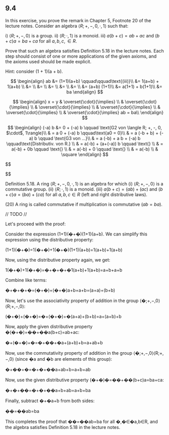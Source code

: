 
## 9.4
In this exercise, you prove the remark in Chapter 5, Footnote 20 of the lecture notes. Consider an algebra $\langle R; +, -, 0, \cdot, 1\rangle$ such that:

i) $\langle R; +, -, 0\rangle$ is a group.
ii) $\langle R; \cdot, 1\rangle$ is a monoid.
iii) $a(b + c) = ab + ac$ and $(b + c)a = ba + ca$ for all $a, b, c, \in R$.

Prove that such an algebra satisfies Definition 5.18 in the lecture notes. Each step should consist of one or more applications of the given axioms, and the axioms used should be made explicit.

Hint: consider (1 + 1)(a + b).


$$
\begin{align}
ab &= (1+1)(a+b) \qquad\qquad\text{(iii)}\\
&= 1(a+b) + 1(a+b) \\
&= \\
&= \\
&= \\
&= \\
&= \\
&= (a+b) (1+1)\\
&= a(1+1) + b(1+1)\\
&= ba
\end{align}
$$



$$
\begin{align}
x = y & \overset{\cdot}{\implies} \\
& \overset{\cdot}{\implies} \\
& \overset{\cdot}{\implies} \\
& \overset{\cdot}{\implies} \\
& \overset{\cdot}{\implies} \\
& \overset{\cdot}{\implies} ab = ba\\
\end{align}
$$






$$
\begin{align}
(-a) b &= 0 + (-a) b \qquad \text{G2 von \langle R; +, -, 0, $\cdot$, 1\rangle}\\
& = a 0 + (-a) b \qquad\text{a0 = 0}\\
& = a (-b + b) + (-a) b \qquad \text{G3 von ...}\\
& = a (-b) + a b + (-a) b \qquad\text{Distributiv. von R.} \\
& = a(-b) + (a+(-a)) b \qquad \text{} \\
& = a(-b) + 0b \qquad \text{} \\
& = a(-b) + 0 \qquad \text{} \\
& = a(-b) \\
& \square
\end{align}
$$



$$

$$




Definition 5.18.
A ring $\langle R; +, -, 0, \cdot, 1\rangle$ is an algebra for which
(i) $\langle R; +, -, 0\rangle$ is a commutative group.
(ii) $\langle R; \cdot, 1\rangle$ is a monoid.
(iii) $a(b + c) = (ab) + (ac)$ and $(b + c)a = (ba) + (ca)$ for all $a, b, c \in R$ (left and right distributive laws).

(20) A ring is called commutative if multiplication is commutative $(ab = ba)$.














// TODO //


Let's proceed with the proof:

Consider the expression (1+1)(�+�)(1+1)(a+b). We can simplify this expression using the distributive property:

(1+1)(�+�)=1(�+�)+1(�+�)(1+1)(a+b)=1(a+b)+1(a+b)

Now, using the distributive property again, we get:

1(�+�)+1(�+�)=�+�+�+�1(a+b)+1(a+b)=a+b+a+b

Combine like terms:

�+�+�+�=(�+�)+(�+�)a+b+a+b=(a+a)+(b+b)

Now, let's use the associativity property of addition in the group ⟨�;+,−,0⟩⟨R;+,−,0⟩:

(�+�)+(�+�)=�+(�+�)+�(a+a)+(b+b)=a+(a+b)+b

Now, apply the given distributive property �(�+�)=��+��a(b+c)=ab+ac:

�+(�+�)+�=�+��+�a+(a+b)+b=a+ab+b

Now, use the commutativity property of addition in the group ⟨�;+,−,0⟩⟨R;+,−,0⟩ (since �a and �b are elements of this group):

�+��+�=�+�+��a+ab+b=a+b+ab

Now, use the given distributive property (�+�)�=��+��(b+c)a=ba+ca:

�+�+��=�+�+��a+b+ab=a+b+ba

Finally, subtract �+�a+b from both sides:

��=��ab=ba

This completes the proof that ��=��ab=ba for all �,�∈�a,b∈R, and the algebra satisfies Definition 5.18 in the lecture notes.







